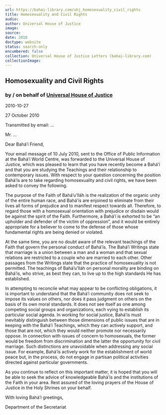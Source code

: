 ```yaml
---
url: https://bahai-library.com/uhj_homosexuality_civil_rights
title: Homosexuality and Civil Rights
audio: 
author: Universal House of Justice
image: 
source: 
date: 2010
doctype: website
status: search-only
encumbered: false
collection: Universal House of Justice Letters (bahai-library.com)
collectionImage: 
---
```



## Homosexuality and Civil Rights

### by / on behalf of [Universal House of Justice](https://bahai-library.com/author/Universal+House+of+Justice)

2010-10-27


27 October 2010

Transmitted by email: …

Mr. …

Dear Bahá’í Friend,

Your email message of 10 July 2010, sent to the Office of Public Information at the Bahá’í World Centre, was forwarded to the Universal House of Justice, which was pleased to learn that you have recently become a Bahá’í and that you are studying the Teachings and their relationship to contemporary issues. With respect to your question concerning the position Bahá’ís are to take regarding homosexuality and civil rights, we have been asked to convey the following.

The purpose of the Faith of Bahá’u’lláh is the realization of the organic unity of the entire human race, and Bahá’ís are enjoined to eliminate from their lives all forms of prejudice and to manifest respect towards all. Therefore, to regard those with a homosexual orientation with prejudice or disdain would be against the spirit of the Faith. Furthermore, a Bahá’í is exhorted to be “an upholder and defender of the victim of oppression”, and it would be entirely appropriate for a believer to come to the defense of those whose fundamental rights are being denied or violated.

At the same time, you are no doubt aware of the relevant teachings of the Faith that govern the personal conduct of Bahá’ís. The Bahá’í Writings state that marriage is a union between a man and a woman and that sexual relations are restricted to a couple who are married to each other. Other passages from the Writings state that the practice of homosexuality is not permitted. The teachings of Bahá’u’lláh on personal morality are binding on Bahá’ís, who strive, as best they can, to live up to the high standards He has established.

In attempting to reconcile what may appear to be conflicting obligations, it is important to understand that the Bahá’í community does not seek to impose its values on others, nor does it pass judgment on others on the basis of its own moral standards. It does not see itself as one among competing social groups and organizations, each vying to establish its particular social agenda. In working for social justice, Bahá’ís must inevitably distinguish between those dimensions of public issues that are in keeping with the Bahá’í Teachings, which they can actively support, and those that are not, which they would neither promote nor necessarily oppose. In connection with issues of concern to homosexuals, the former would be freedom from discrimination and the latter the opportunity for civil marriage. Such distinctions are unavoidable when addressing any social issue. For example, Bahá’ís actively work for the establishment of world peace but, in the process, do not engage in partisan political activities directed against particular governments.

As you continue to reflect on this important matter, it is hoped that you will be able to seek the advice of knowledgeable Bahá’ís and the institutions of the Faith in your area. Rest assured of the loving prayers of the House of Justice in the Holy Shrines on your behalf.

With loving Bahá’í greetings,

Department of the Secretariat